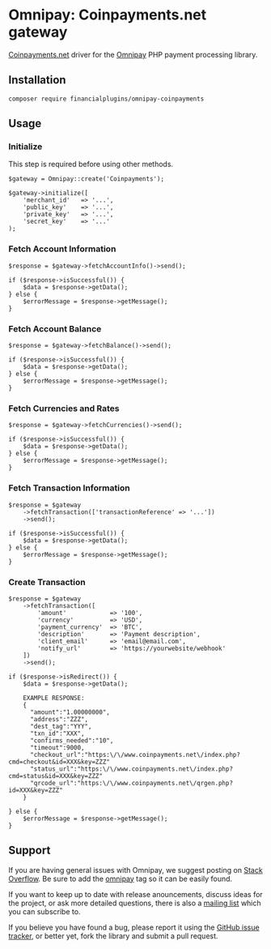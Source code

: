 # Omnipay: Coinpayments.net gateway
[Coinpayments.net](https://www.coinpayments.net) driver for the [Omnipay](https://omnipay.thephpleague.com) PHP payment processing library.

## Installation
```
composer require financialplugins/omnipay-coinpayments
```
## Usage
### Initialize
This step is required before using other methods.
```
$gateway = Omnipay::create('Coinpayments');
   
$gateway->initialize([
    'merchant_id'   => '...',
    'public_key'    => '...',
    'private_key'   => '...',
    'secret_key'    => '...'
);
```
### Fetch Account Information

```
$response = $gateway->fetchAccountInfo()->send();

if ($response->isSuccessful()) {
    $data = $response->getData();
} else {
    $errorMessage = $response->getMessage();
}
```
### Fetch Account Balance

```
$response = $gateway->fetchBalance()->send();

if ($response->isSuccessful()) {
    $data = $response->getData();
} else {
    $errorMessage = $response->getMessage();
}
```
### Fetch Currencies and Rates

```
$response = $gateway->fetchCurrencies()->send();

if ($response->isSuccessful()) {
    $data = $response->getData();
} else {
    $errorMessage = $response->getMessage();
}
```
### Fetch Transaction Information

```
$response = $gateway
    ->fetchTransaction(['transactionReference' => '...'])
    ->send();

if ($response->isSuccessful()) {
    $data = $response->getData();
} else {
    $errorMessage = $response->getMessage();
}
```
### Create Transaction

```
$response = $gateway
    ->fetchTransaction([
        'amount'            => '100',
        'currency'          => 'USD',
        'payment_currency'  => 'BTC',
        'description'       => 'Payment description',
        'client_email'      => 'email@email.com',
        'notify_url'        => 'https://yourwebsite/webhook'
    ])
    ->send();

if ($response->isRedirect()) {
    $data = $response->getData();

    EXAMPLE RESPONSE:
    {
      "amount":"1.00000000",
      "address":"ZZZ",
      "dest_tag":"YYY",
      "txn_id":"XXX",
      "confirms_needed":"10",
      "timeout":9000,
      "checkout_url":"https:\/\/www.coinpayments.net\/index.php?cmd=checkout&id=XXX&key=ZZZ"
      "status_url":"https:\/\/www.coinpayments.net\/index.php?cmd=status&id=XXX&key=ZZZ"
      "qrcode_url":"https:\/\/www.coinpayments.net\/qrgen.php?id=XXX&key=ZZZ"
    }

} else {
    $errorMessage = $response->getMessage();
}
```
## Support
If you are having general issues with Omnipay, we suggest posting on [Stack Overflow](http://stackoverflow.com/). Be sure to add the [omnipay](omnipay) tag so it can be easily found.

If you want to keep up to date with release anouncements, discuss ideas for the project, or ask more detailed questions, there is also a [mailing list](https://groups.google.com/forum/#!forum/omnipay) which you can subscribe to.

If you believe you have found a bug, please report it using the [GitHub issue tracker](https://github.com/financialplugins/omnipay-coinpayments/issues), or better yet, fork the library and submit a pull request.
